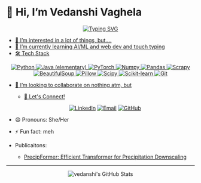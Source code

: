 # 👋 Hi, I’m Vedanshi Vaghela
<div align="center">
  <a href="https://git.io/typing-svg"><img src="https://readme-typing-svg.herokuapp.com?font=Fira+Code&duration=2900&pause=1000&color=23F736&center=true&vCenter=true&width=435&lines=%3CAI%2FML%3E;mATH+%26+Phy;Music" alt="Typing SVG" />
</div>

- 👀 I’m interested in a lot of things, but....
- 🌱 I’m currently learning AI/ML and web dev and touch typing 
- 🛠️ Tech Stack

<div align="center">
  
  ![Python](https://img.shields.io/badge/-Python-3776AB?style=for-the-badge&logo=python&logoColor=white)
  ![Java (elementary)](https://img.shields.io/badge/Java-ED8B00?style=for-the-badge&logo=openjdk&logoColor=white)
  ![PyTorch](https://img.shields.io/badge/-PyTorch-EE4C2C?style=for-the-badge&logo=pytorch&logoColor=white)
  ![Numpy](https://img.shields.io/badge/-Numpy-013243?style=for-the-badge&logo=numpy&logoColor=white)
  ![Pandas](https://img.shields.io/badge/-Pandas-150458?style=for-the-badge&logo=pandas&logoColor=white)
  ![Scrapy](https://img.shields.io/badge/-Scrapy-228B22?style=for-the-badge&logo=scrapy&logoColor=white)
  ![BeautifulSoup](https://img.shields.io/badge/-bs4-483D8B?style=for-the-badge&logo=beautifulsoup&logoColor=white)
  ![Pillow](https://img.shields.io/badge/-Pillow-8A2BE2?style=for-the-badge&logo=pillow&logoColor=white)
  ![Scipy](https://img.shields.io/badge/-Scipy-4A4E69?style=for-the-badge&logo=scipy&logoColor=white)
  ![Scikit-learn](https://img.shields.io/badge/-sk--learn-FF6F61?style=for-the-badge&logo=sk-learn&logoColor=white)
  ![Git](https://img.shields.io/badge/-Git-F05032?style=for-the-badge&logo=git&logoColor=white)
  
  
</div>

- 💞️ I’m looking to collaborate on nothing atm, but
  - 🤝 Let's Connect!

  <div align="center">
    
    [![LinkedIn](https://img.shields.io/badge/-LinkedIn-0077B5?style=for-the-badge&logo=linkedin&logoColor=white)](https://www.linkedin.com/in/vedanshi-vaghela/)
    [![Email](https://img.shields.io/badge/-Email-D14836?style=for-the-badge&logo=gmail&logoColor=white)](mailto:vedanshi23@iiserb.ac.in)
    [![GitHub](https://img.shields.io/badge/-GitHub-181717?style=for-the-badge&logo=github&logoColor=white)](https://github.com/sonjaove)
    
  </div>

- 😄 Pronouns: She/Her
- ⚡ Fun fact: meh
- Publicaitons:
    - [PrecipFormer: Efficient Transformer for Precipitation Downscaling](https://openaccess.thecvf.com/content/WACV2025W/GeoCV/papers/Kumar_PrecipFormer_Efficient_Transformer_for_Precipitation_Downscaling_WACVW_2025_paper.pdf)
---
<div align="center">
  <img src="https://github-readme-stats.vercel.app/api?username=sonjaove&show_icons=true&theme=radical" alt="vedanshi's GitHub Stats" />
</div>

<!---
sonjaove/sonjaove is a ✨ special ✨ repository because its `README.md` (this file) appears on your GitHub profile.
You can click the Preview link to take a look at your changes.
--->
